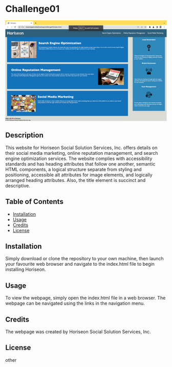 # Challenge01

![alt text](./assets/images/Screenshot%202023-04-06%20at%2010.41.28%20AM.png)
## Description

This website for Horiseon Social Solution Services, Inc. offers details on their social media marketing, online reputation management, and search engine optimization services. The website complies with accessibility standards and has heading attributes that follow one another, semantic HTML components, a logical structure separate from styling and positioning, accessible alt attributes for image elements, and logically arranged heading attributes. Also, the title element is succinct and descriptive.

## Table of Contents 

- [Installation](#installation)
- [Usage](#usage)
- [Credits](#credits)
- [License](#license)

## Installation

Simply download or clone the repository to your own machine, then launch your favourite web browser and navigate to the index.html file to begin installing Horiseon.

## Usage

To view the webpage, simply open the index.html file in a web browser. The webpage can be navigated using the links in the navigation menu.


## Credits

The webpage was created by Horiseon Social Solution Services, Inc.

## License
other